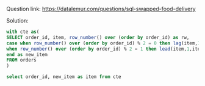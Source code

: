 Question link: https://datalemur.com/questions/sql-swapped-food-delivery


Solution: 
```sql
with cte as(
SELECT order_id, item, row_number() over (order by order_id) as rw,
case when row_number() over (order by order_id) % 2 = 0 then lag(item,1) over (order by order_id)
when row_number() over (order by order_id) % 2 = 1 then lead(item,1,item) over (order by order_id)
end as new_item
FROM orders 
)

select order_id, new_item as item from cte
```